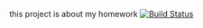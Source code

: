 this project is about my homework
[![Build Status](https://travis-ci.org/OmerParlakturk/myDemoApp.svg?branch=master)](https://travis-ci.org/OmerParlakturk/myDemoApp)